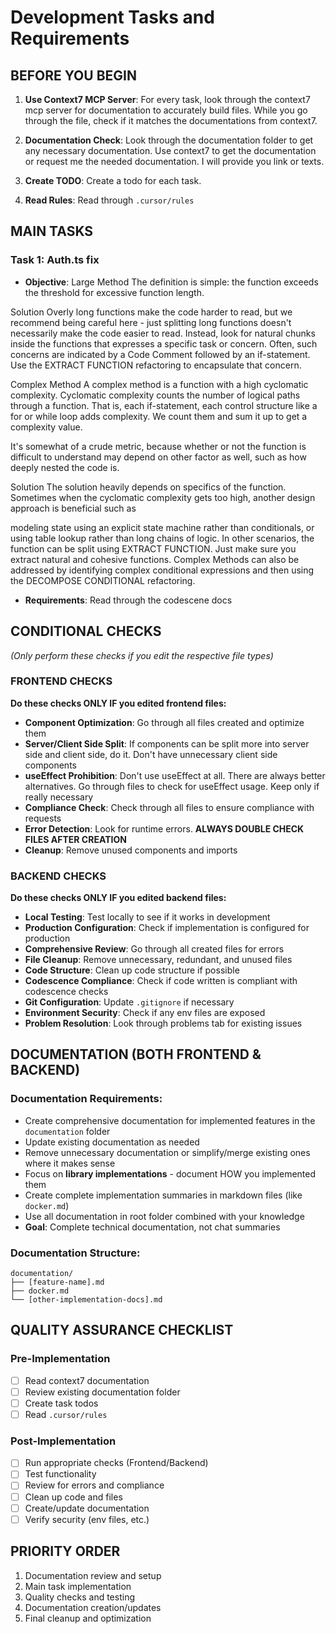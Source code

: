 # Development Tasks and Requirements

## BEFORE YOU BEGIN

1. **Use Context7 MCP Server**: For every task, look through the context7 mcp server for documentation to accurately build files. While you go through the file, check if it matches the documentations from context7.

2. **Documentation Check**: Look through the documentation folder to get any necessary documentation. Use context7 to get the documentation or request me the needed documentation. I will provide you link or texts.

3. **Create TODO**: Create a todo for each task.

4. **Read Rules**: Read through `.cursor/rules`

## MAIN TASKS

### Task 1: Auth.ts fix

- **Objective**: Large Method
  The definition is simple: the function exceeds the threshold for excessive function length.

Solution
Overly long functions make the code harder to read, but we recommend being careful here - just splitting long functions doesn't necessarily make the code easier to read. Instead, look for natural chunks inside the functions that expresses a specific task or concern. Often, such concerns are indicated by a Code Comment followed by an if-statement. Use the EXTRACT FUNCTION refactoring to encapsulate that concern.

Complex Method
A complex method is a function with a high cyclomatic complexity. Cyclomatic complexity counts the number of logical paths through a function. That is, each if-statement, each control structure like a for or while loop adds complexity. We count them and sum it up to get a complexity value.

It's somewhat of a crude metric, because whether or not the function is difficult to understand may depend on other factor as well, such as how deeply nested the code is.

Solution
The solution heavily depends on specifics of the function. Sometimes when the cyclomatic complexity gets too high, another design approach is beneficial such as

modeling state using an explicit state machine rather than conditionals, or
using table lookup rather than long chains of logic.
In other scenarios, the function can be split using EXTRACT FUNCTION. Just make sure you extract natural and cohesive functions. Complex Methods can also be addressed by identifying complex conditional expressions and then using the DECOMPOSE CONDITIONAL refactoring.

- **Requirements**: Read through the codescene docs

## CONDITIONAL CHECKS

_(Only perform these checks if you edit the respective file types)_

### FRONTEND CHECKS

**Do these checks ONLY IF you edited frontend files:**

- **Component Optimization**: Go through all files created and optimize them
- **Server/Client Side Split**: If components can be split more into server side and client side, do it. Don't have unnecessary client side components
- **useEffect Prohibition**: Don't use useEffect at all. There are always better alternatives. Go through files to check for useEffect usage. Keep only if really necessary
- **Compliance Check**: Check through all files to ensure compliance with requests
- **Error Detection**: Look for runtime errors. **ALWAYS DOUBLE CHECK FILES AFTER CREATION**
- **Cleanup**: Remove unused components and imports

### BACKEND CHECKS

**Do these checks ONLY IF you edited backend files:**

- **Local Testing**: Test locally to see if it works in development
- **Production Configuration**: Check if implementation is configured for production
- **Comprehensive Review**: Go through all created files for errors
- **File Cleanup**: Remove unnecessary, redundant, and unused files
- **Code Structure**: Clean up code structure if possible
- **Codescence Compliance**: Check if code written is compliant with codescence checks
- **Git Configuration**: Update `.gitignore` if necessary
- **Environment Security**: Check if any env files are exposed
- **Problem Resolution**: Look through problems tab for existing issues

## DOCUMENTATION (BOTH FRONTEND & BACKEND)

### Documentation Requirements:

- Create comprehensive documentation for implemented features in the `documentation` folder
- Update existing documentation as needed
- Remove unnecessary documentation or simplify/merge existing ones where it makes sense
- Focus on **library implementations** - document HOW you implemented them
- Create complete implementation summaries in markdown files (like `docker.md`)
- Use all documentation in root folder combined with your knowledge
- **Goal**: Complete technical documentation, not chat summaries

### Documentation Structure:

```
documentation/
├── [feature-name].md
├── docker.md
└── [other-implementation-docs].md
```

## QUALITY ASSURANCE CHECKLIST

### Pre-Implementation

- [ ] Read context7 documentation
- [ ] Review existing documentation folder
- [ ] Create task todos
- [ ] Read `.cursor/rules`

### Post-Implementation

- [ ] Run appropriate checks (Frontend/Backend)
- [ ] Test functionality
- [ ] Review for errors and compliance
- [ ] Clean up code and files
- [ ] Create/update documentation
- [ ] Verify security (env files, etc.)

## PRIORITY ORDER

1. Documentation review and setup
2. Main task implementation
3. Quality checks and testing
4. Documentation creation/updates
5. Final cleanup and optimization
